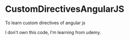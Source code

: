 # CustomDirectivesAngularJS
To learn custom directives of angular js 

I don't own this code, I'm learning from udemy.
